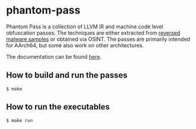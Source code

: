 # phantom-pass

Phantom Pass is a collection of LLVM IR and machine code level obfuscation passes. The techniques are either extracted from [reversed malware samples](https://shadowshell.io/) or obtained via OSINT. The passes are primarily intended for AArch64, but some also work on other architectures.

The documentation can be found [here](https://shadowshell.io/phantom-pass/).

## How to build and run the passes

```
$ make
```

## How to run the executables

```
$ make run
```
